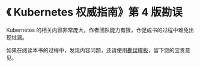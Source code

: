 # 《 Kubernetes 权威指南》第 4 版勘误

Kubernetes 的相关内容非常庞大，作者团队能力有限，仓促成书的过程中难免出现纰漏。

如果在阅读本书的过程中，发现内容问题，还请使用[勘误模板](https://github.com/kubeguide/K8sDefinitiveGuide-V4-corrigendum/issues/new?assignees=&labels=type%2Fcorrigendum&template=corrigendum.md&title=)，留下您的宝贵意见。
